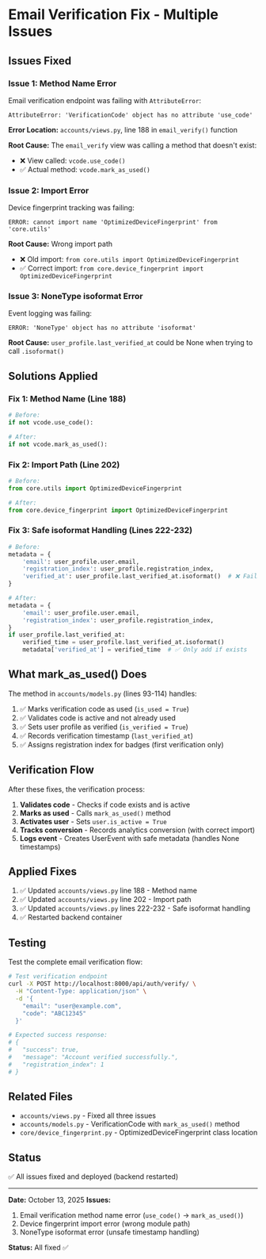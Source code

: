 # Email Verification Fix - Multiple Issues

## Issues Fixed

### Issue 1: Method Name Error
Email verification endpoint was failing with `AttributeError`:
```
AttributeError: 'VerificationCode' object has no attribute 'use_code'
```

**Error Location:** `accounts/views.py`, line 188 in `email_verify()` function

**Root Cause:** The `email_verify` view was calling a method that doesn't exist:
- ❌ View called: `vcode.use_code()`
- ✅ Actual method: `vcode.mark_as_used()`

### Issue 2: Import Error
Device fingerprint tracking was failing:
```
ERROR: cannot import name 'OptimizedDeviceFingerprint' from 'core.utils'
```

**Root Cause:** Wrong import path
- ❌ Old import: `from core.utils import OptimizedDeviceFingerprint`
- ✅ Correct import: `from core.device_fingerprint import OptimizedDeviceFingerprint`

### Issue 3: NoneType isoformat Error
Event logging was failing:
```
ERROR: 'NoneType' object has no attribute 'isoformat'
```

**Root Cause:** `user_profile.last_verified_at` could be None when trying to call `.isoformat()`

## Solutions Applied

### Fix 1: Method Name (Line 188)
```python
# Before:
if not vcode.use_code():

# After:
if not vcode.mark_as_used():
```

### Fix 2: Import Path (Line 202)
```python
# Before:
from core.utils import OptimizedDeviceFingerprint

# After:
from core.device_fingerprint import OptimizedDeviceFingerprint
```

### Fix 3: Safe isoformat Handling (Lines 222-232)
```python
# Before:
metadata = {
    'email': user_profile.user.email,
    'registration_index': user_profile.registration_index,
    'verified_at': user_profile.last_verified_at.isoformat()  # ❌ Fails if None
}

# After:
metadata = {
    'email': user_profile.user.email,
    'registration_index': user_profile.registration_index,
}
if user_profile.last_verified_at:
    verified_time = user_profile.last_verified_at.isoformat()
    metadata['verified_at'] = verified_time  # ✅ Only add if exists
```

## What mark_as_used() Does
The method in `accounts/models.py` (lines 93-114) handles:
1. ✅ Marks verification code as used (`is_used = True`)
2. ✅ Validates code is active and not already used
3. ✅ Sets user profile as verified (`is_verified = True`)
4. ✅ Records verification timestamp (`last_verified_at`)
5. ✅ Assigns registration index for badges (first verification only)

## Verification Flow
After these fixes, the verification process:

1. **Validates code** - Checks if code exists and is active
2. **Marks as used** - Calls `mark_as_used()` method
3. **Activates user** - Sets `user.is_active = True`
4. **Tracks conversion** - Records analytics conversion (with correct import)
5. **Logs event** - Creates UserEvent with safe metadata (handles None timestamps)

## Applied Fixes
1. ✅ Updated `accounts/views.py` line 188 - Method name
2. ✅ Updated `accounts/views.py` line 202 - Import path
3. ✅ Updated `accounts/views.py` lines 222-232 - Safe isoformat handling
4. ✅ Restarted backend container

## Testing
Test the complete email verification flow:
```bash
# Test verification endpoint
curl -X POST http://localhost:8000/api/auth/verify/ \
  -H "Content-Type: application/json" \
  -d '{
    "email": "user@example.com",
    "code": "ABC12345"
  }'

# Expected success response:
# {
#   "success": true,
#   "message": "Account verified successfully.",
#   "registration_index": 1
# }
```

## Related Files
- `accounts/views.py` - Fixed all three issues
- `accounts/models.py` - VerificationCode with `mark_as_used()` method
- `core/device_fingerprint.py` - OptimizedDeviceFingerprint class location

## Status
✅ All issues fixed and deployed (backend restarted)

---
**Date:** October 13, 2025
**Issues:**
1. Email verification method name error (`use_code()` → `mark_as_used()`)
2. Device fingerprint import error (wrong module path)
3. NoneType isoformat error (unsafe timestamp handling)

**Status:** All fixed ✅